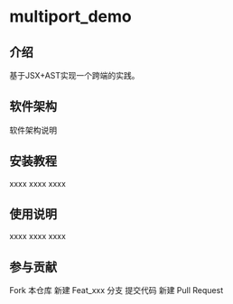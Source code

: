 # multiport_demo
## 介绍
基于JSX+AST实现一个跨端的实践。

## 软件架构
软件架构说明

## 安装教程
xxxx
xxxx
xxxx
## 使用说明
xxxx
xxxx
xxxx
## 参与贡献
Fork 本仓库
新建 Feat_xxx 分支
提交代码
新建 Pull Request
